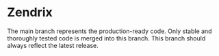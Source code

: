 # Zendrix


The main branch represents the production-ready code.
Only stable and thoroughly tested code is merged into this branch.
This branch should always reflect the latest release.
